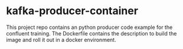 # kafka-producer-container

This project repo contains an python producer code example for the confluent training. The Dockerfile contains the description to build the image and roll it out in a docker environment.
